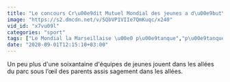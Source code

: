 ```yaml
---
title: "Le concours Cr\u00e9dit Mutuel Mondial des jeunes a d\u00e9but\u00e9 au parc Bor\u00e9ly"
image: "https://s2.dmcdn.net/v/SQbVP1VIIe7QmKuqc/x240"
vid_id: "x7vu09l"
categories: "sport"
tags: ["Le Mondial la Marseillaise \u00e0 p\u00e9tanque","p\u00e9tanque","boules"]
date: "2020-09-01T12:15:10+03:00"
---
```

Un peu plus d'une soixantaine d'équipes de jeunes jouent dans les allées du parc sous l’œil des parents assis sagement dans les allées.
